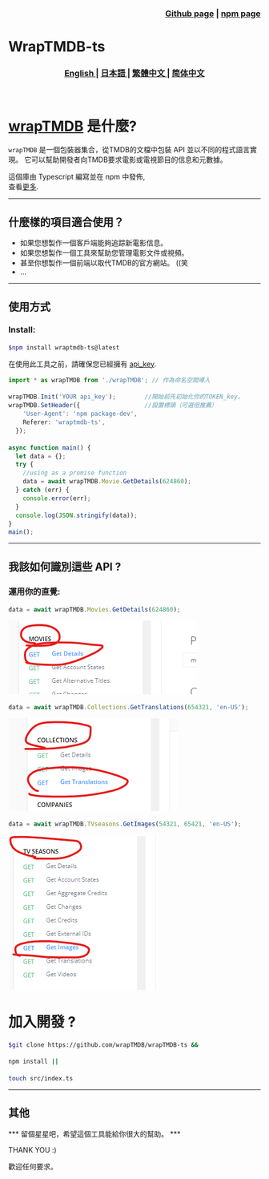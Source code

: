 <h3 align="right">
<a href="https://github.com/wrapTMDB/wrapTMDB-ts">Github page</a> |
<a href="https://www.npmjs.com/package/wraptmdb-ts">npm page</a>  
</h3>


# WrapTMDB-ts  
<h3>
<p align="center">
<a href="/docs/README.md"> English </a>|
<a href="/docs/README_ja.md"> 日本語 </a>|
<a href="/docs/README_zh-tw.md"> 繁體中文 </a>|
<a href="/docs/README_zh-ch.md"> 简体中文 </a>
</p>
</h3>
<br/>

# [wrapTMDB](https://github.com/wrapTMDB/wrapTMDB) 是什麼?

```wrapTMDB``` 是一個包裝器集合，從TMDB的文檔中包裝  API 並以不同的程式語言實現。
它可以幫助開發者向TMDB要求電影或電視節目的信息和元數據。 <br/>

這個庫由 Typescript 編寫並在 npm 中發佈,<br/>
查看[更多](https://github.com/wrapTMDB/wrapTMDB).
___
## 什麼樣的項目適合使用？

- 如果您想製作一個客戶端能夠追踪新電影信息。
- 如果您想製作一個工具來幫助您管理電影文件或視頻。
- 甚至你想製作一個前端以取代TMDB的官方網站。 ((笑
- ...

___
## 使用方式

### Install:

```bash
$npm install wraptmdb-ts@latest
```

在使用此工具之前，請確保您已經擁有 [api_key](https://developers.themoviedb.org/3/getting-started/authentication).
<br/>

``` Typescript
import * as wrapTMDB from './wrapTMDB'; // 作為命名空間導入

wrapTMDB.Init('YOUR api_key');        //開始前先初始化你的TOKEN_key。
wrapTMDB.SetHeader({                  //設置標頭（可選但推薦）
    'User-Agent': 'npm package-dev',
    Referer: 'wraptmdb-ts',
  });

async function main() {
  let data = {};
  try {
    //using as a promise function
    data = await wrapTMDB.Movie.GetDetails(624860); 
  } catch (err) {
    console.error(err);
  }
  console.log(JSON.stringify(data));
}
main();
```
___

## 我該如何識別這些 API ?

### 運用你的直覺:

```Typescript
data = await wrapTMDB.Movies.GetDetails(624860);
```
![alt text](172714.png)

```Typescript
data = await wrapTMDB.Collections.GetTranslations(654321, 'en-US');
```
![alt text](172927.png)

```Typescript
data = await wrapTMDB.TVseasons.GetImages(54321, 65421, 'en-US');
```
![alt text](172331.png)



# 加入開發 ?
```bash
$git clone https://github.com/wrapTMDB/wrapTMDB-ts &&

npm install ||

touch src/index.ts 
```

___
## 其他

*** 留個星星吧，希望這個工具能給你很大的幫助。 ***

THANK YOU :)

歡迎任何要求。